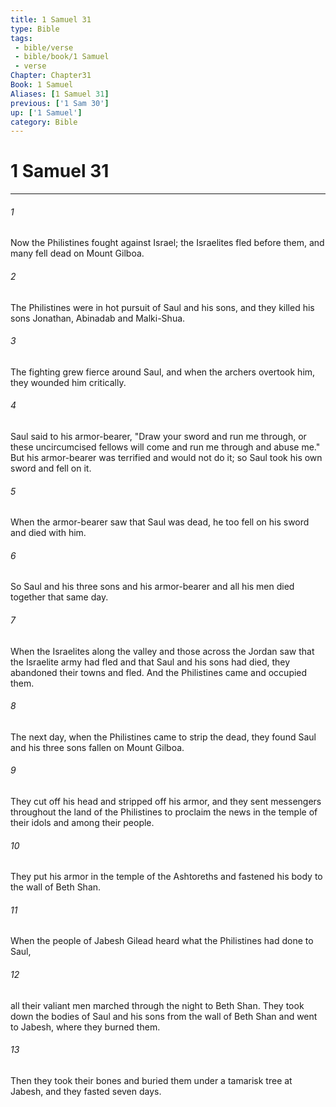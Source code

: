 ```yaml
---
title: 1 Samuel 31
type: Bible
tags:
 - bible/verse
 - bible/book/1 Samuel
 - verse
Chapter: Chapter31
Book: 1 Samuel
Aliases: [1 Samuel 31]
previous: ['1 Sam 30']
up: ['1 Samuel']
category: Bible
---
```

# 1 Samuel 31

***


###### 1 
Now the Philistines fought against Israel; the Israelites fled before them, and many fell dead on Mount Gilboa. 

###### 2 
The Philistines were in hot pursuit of Saul and his sons, and they killed his sons Jonathan, Abinadab and Malki-Shua. 

###### 3 
The fighting grew fierce around Saul, and when the archers overtook him, they wounded him critically. 

###### 4 
Saul said to his armor-bearer, "Draw your sword and run me through, or these uncircumcised fellows will come and run me through and abuse me." But his armor-bearer was terrified and would not do it; so Saul took his own sword and fell on it. 

###### 5 
When the armor-bearer saw that Saul was dead, he too fell on his sword and died with him. 

###### 6 
So Saul and his three sons and his armor-bearer and all his men died together that same day. 

###### 7 
When the Israelites along the valley and those across the Jordan saw that the Israelite army had fled and that Saul and his sons had died, they abandoned their towns and fled. And the Philistines came and occupied them. 

###### 8 
The next day, when the Philistines came to strip the dead, they found Saul and his three sons fallen on Mount Gilboa. 

###### 9 
They cut off his head and stripped off his armor, and they sent messengers throughout the land of the Philistines to proclaim the news in the temple of their idols and among their people. 

###### 10 
They put his armor in the temple of the Ashtoreths and fastened his body to the wall of Beth Shan. 

###### 11 
When the people of Jabesh Gilead heard what the Philistines had done to Saul, 

###### 12 
all their valiant men marched through the night to Beth Shan. They took down the bodies of Saul and his sons from the wall of Beth Shan and went to Jabesh, where they burned them. 

###### 13 
Then they took their bones and buried them under a tamarisk tree at Jabesh, and they fasted seven days. 
